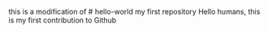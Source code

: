 
this is a modification of # hello-world
my first repository
Hello humans, this is my first contribution to Github
